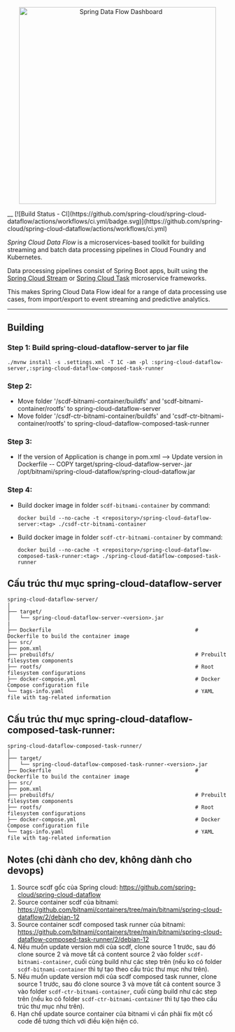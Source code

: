 <p align="center">
  <a href="https://dataflow.spring.io/">
    <img alt="Spring Data Flow Dashboard" title="Spring Data Flow" src="https://i.imgur.com/hpeKaRk.png" width="450" />
  </a>
</p>
__
[![Build Status - CI](https://github.com/spring-cloud/spring-cloud-dataflow/actions/workflows/ci.yml/badge.svg)](https://github.com/spring-cloud/spring-cloud-dataflow/actions/workflows/ci.yml)


*Spring Cloud Data Flow* is a microservices-based toolkit for building streaming and batch data processing pipelines in
Cloud Foundry and Kubernetes.

Data processing pipelines consist of Spring Boot apps, built using the [Spring Cloud Stream](https://github.com/spring-cloud/spring-cloud-stream)
or [Spring Cloud Task](https://github.com/spring-cloud/spring-cloud-task) microservice frameworks. 

This makes Spring Cloud Data Flow ideal for a range of data processing use cases, from import/export to event streaming
and predictive analytics.

----

## Building

### Step 1: Build spring-cloud-dataflow-server to jar file

    ./mvnw install -s .settings.xml -T 1C -am -pl :spring-cloud-dataflow-server,:spring-cloud-dataflow-composed-task-runner

### Step 2:
- Move folder '/scdf-bitnami-container/buildfs' and 'scdf-bitnami-container/rootfs' to spring-cloud-dataflow-server
- Move folder '/csdf-ctr-bitnami-container/buildfs' and 'csdf-ctr-bitnami-container/rootfs' to spring-cloud-dataflow-composed-task-runner

### Step 3:
- If the version of Application is change in pom.xml --> Update version in Dockerfile
-- COPY target/spring-cloud-dataflow-server-<version>.jar /opt/bitnami/spring-cloud-dataflow/spring-cloud-dataflow.jar

### Step 4: 
- Build docker image in folder `scdf-bitnami-container` by command:
    
      docker build --no-cache -t <repository>/spring-cloud-dataflow-server:<tag> ./csdf-ctr-bitnami-container

- Build docker image in folder `scdf-ctr-bitnami-container` by command:

      docker build --no-cache -t <repository>/spring-cloud-dataflow-composed-task-runner:<tag> ./spring-cloud-dataflow-composed-task-runner

## Cấu trúc thư mục spring-cloud-dataflow-server

```
spring-cloud-dataflow-server/
│
├── target/
│   └── spring-cloud-dataflow-server-<version>.jar    
|
├── Dockerfile                                              # Dockerfile to build the container image     
├── src/ 
├── pom.xml
├── prebuildfs/                                             # Prebuilt filesystem components
├── rootfs/                                                 # Root filesystem configurations
├── docker-compose.yml                                      # Docker Compose configuration file
└── tags-info.yaml                                          # YAML file with tag-related information
```

## Cấu trúc thư mục spring-cloud-dataflow-composed-task-runner:

```
spring-cloud-dataflow-composed-task-runner/
│
├── target/
│   └── spring-cloud-dataflow-composed-task-runner-<version>.jar 
├── Dockerfile                                              # Dockerfile to build the container image     
├── src/ 
├── pom.xml
├── prebuildfs/                                             # Prebuilt filesystem components
├── rootfs/                                                 # Root filesystem configurations
├── docker-compose.yml                                      # Docker Compose configuration file
└── tags-info.yaml                                          # YAML file with tag-related information
```

## Notes (chỉ dành cho dev, không dành cho devops)

1. Source scdf gốc của Spring cloud: https://github.com/spring-cloud/spring-cloud-dataflow
2. Source container scdf của bitnami: https://github.com/bitnami/containers/tree/main/bitnami/spring-cloud-dataflow/2/debian-12
3. Source container scdf composed task runner của bitnami: https://github.com/bitnami/containers/tree/main/bitnami/spring-cloud-dataflow-composed-task-runner/2/debian-12
4. Nếu muốn update version mới của scdf, clone source 1 trước, sau đó clone source 2 và move tất cả content source 2 vào folder `scdf-bitnami-container`, cuối cùng build như các step trên (nếu ko có folder `scdf-bitnami-container` thì tự tạo theo cấu trúc thư mục như trên).
5. Nếu muốn update version mới của scdf composed task runner, clone source 1 trước, sau đó clone source 3 và move tất cả content source 3 vào folder `scdf-ctr-bitnami-container`, cuối cùng build như các step trên (nếu ko có folder `scdf-ctr-bitnami-container` thì tự tạo theo cấu trúc thư mục như trên).
6. Hạn chế update source container của bitnami vì cần phải fix một cố code để tương thích với điều kiện hiện có.